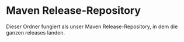 # Maven Release-Repository
Dieser Ordner fungiert als unser Maven Release-Repository, in dem die ganzen releases landen.
